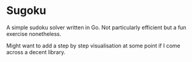 # Sugoku

A simple sudoku solver written in Go. Not particularly efficient but a fun exercise nonetheless.

Might want to add a step by step visualisation at some point if I come across a decent library.